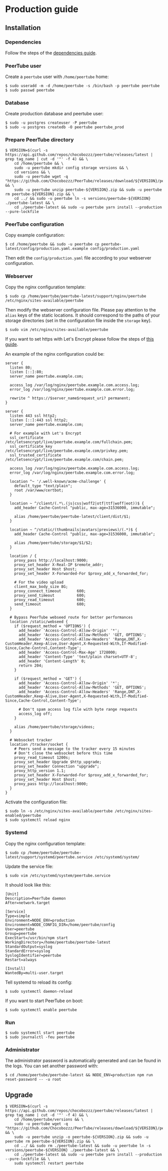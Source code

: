 # Production guide

## Installation

### Dependencies

Follow the steps of the [dependencies guide](dependencies.md).

### PeerTube user

Create a `peertube` user with `/home/peertube` home:

```
$ sudo useradd -m -d /home/peertube -s /bin/bash -p peertube peertube
$ sudo passwd peertube
```

### Database

Create production database and peertube user:

```
$ sudo -u postgres createuser -P peertube
$ sudo -u postgres createdb -O peertube peertube_prod
```

### Prepare PeerTube directory

```
$ VERSION=$(curl -s https://api.github.com/repos/chocobozzz/peertube/releases/latest | grep tag_name | cut -d '"' -f 4) && \
    cd /home/peertube && \
    sudo -u peertube mkdir config storage versions && \
    cd versions && \
    sudo -u peertube wget -q "https://github.com/Chocobozzz/PeerTube/releases/download/${VERSION}/peertube-${VERSION}.zip" && \
    sudo -u peertube unzip peertube-${VERSION}.zip && sudo -u peertube rm peertube-${VERSION}.zip && \
    cd ../ && sudo -u peertube ln -s versions/peertube-${VERSION} ./peertube-latest && \
    cd ./peertube-latest && sudo -u peertube yarn install --production --pure-lockfile
```

### PeerTube configuration

Copy example configuration:

```
$ cd /home/peertube && sudo -u peertube cp peertube-latest/config/production.yaml.example config/production.yaml
```

Then edit the `config/production.yaml` file according to your webserver
configuration.

### Webserver

Copy the nginx configuration template:

```
$ sudo cp /home/peertube/peertube-latest/support/nginx/peertube /etc/nginx/sites-available/peertube
```

Then modify the webserver configuration file. Please pay attention to the `alias` keys of the static locations.
It should correspond to the paths of your storage directories (set in the configuration file inside the `storage` key).

```
$ sudo vim /etc/nginx/sites-available/peertube
```

If you want to set https with Let's Encrypt please follow the steps of [this guide](https://www.digitalocean.com/community/tutorials/how-to-secure-nginx-with-let-s-encrypt-on-ubuntu-16-04).

An example of the nginx configuration could be:

```
server {
  listen 80;
  listen [::]:80;
  server_name peertube.example.com;

  access_log /var/log/nginx/peertube.example.com.access.log;
  error_log /var/log/nginx/peertube.example.com.error.log;

  rewrite ^ https://$server_name$request_uri? permanent;
}

server {
  listen 443 ssl http2;
  listen [::]:443 ssl http2;
  server_name peertube.example.com;

  # For example with Let's Encrypt
  ssl_certificate      /etc/letsencrypt/live/peertube.example.com/fullchain.pem;
  ssl_certificate_key  /etc/letsencrypt/live/peertube.example.com/privkey.pem;
  ssl_trusted_certificate /etc/letsencrypt/live/peertube.example.com/chain.pem;

  access_log /var/log/nginx/peertube.example.com.access.log;
  error_log /var/log/nginx/peertube.example.com.error.log;

  location ^~ '/.well-known/acme-challenge' {
    default_type "text/plain";
    root /var/www/certbot;
  }

  location ~ ^/client/(.*\.(js|css|woff2|otf|ttf|woff|eot))$ {
    add_header Cache-Control "public, max-age=31536000, immutable";

    alias /home/peertube/peertube-latest/client/dist/$1;
  }

  location ~ ^/static/(thumbnails|avatars|previews)/(.*)$ {
    add_header Cache-Control "public, max-age=31536000, immutable";

    alias /home/peertube/storage/$1/$2;
  }

  location / {
    proxy_pass http://localhost:9000;
    proxy_set_header X-Real-IP $remote_addr;
    proxy_set_header Host $host;
    proxy_set_header X-Forwarded-For $proxy_add_x_forwarded_for;

    # For the video upload
    client_max_body_size 8G;
    proxy_connect_timeout       600;
    proxy_send_timeout          600;
    proxy_read_timeout          600;
    send_timeout                600;
  }

  # Bypass PeerTube webseed route for better performances
  location /static/webseed {
    if ($request_method = 'OPTIONS') {
      add_header 'Access-Control-Allow-Origin' '*';
      add_header 'Access-Control-Allow-Methods' 'GET, OPTIONS';
      add_header 'Access-Control-Allow-Headers' 'Range,DNT,X-CustomHeader,Keep-Alive,User-Agent,X-Requested-With,If-Modified-Since,Cache-Control,Content-Type';
      add_header 'Access-Control-Max-Age' 1728000;
      add_header 'Content-Type' 'text/plain charset=UTF-8';
      add_header 'Content-Length' 0;
      return 204;
    }

    if ($request_method = 'GET') {
      add_header 'Access-Control-Allow-Origin' '*';
      add_header 'Access-Control-Allow-Methods' 'GET, OPTIONS';
      add_header 'Access-Control-Allow-Headers' 'Range,DNT,X-CustomHeader,Keep-Alive,User-Agent,X-Requested-With,If-Modified-Since,Cache-Control,Content-Type';

      # Don't spam access log file with byte range requests
      access_log off;
    }

    alias /home/peertube/storage/videos;
  }

  # Websocket tracker
  location /tracker/socket {
    # Peers send a message to the tracker every 15 minutes
    # Don't close the websocket before this time
    proxy_read_timeout 1200s;
    proxy_set_header Upgrade $http_upgrade;
    proxy_set_header Connection "upgrade";
    proxy_http_version 1.1;
    proxy_set_header X-Forwarded-For $proxy_add_x_forwarded_for;
    proxy_set_header Host $host;
    proxy_pass http://localhost:9000;
  }
}
```


Activate the configuration file:

```
$ sudo ln -s /etc/nginx/sites-available/peertube /etc/nginx/sites-enabled/peertube
$ sudo systemctl reload nginx
```

### Systemd

Copy the nginx configuration template:

```
$ sudo cp /home/peertube/peertube-latest/support/systemd/peertube.service /etc/systemd/system/
```

Update the service file:

```
$ sudo vim /etc/systemd/system/peertube.service
```

It should look like this:

```
[Unit]
Description=PeerTube daemon
After=network.target

[Service]
Type=simple
Environment=NODE_ENV=production
Environment=NODE_CONFIG_DIR=/home/peertube/config
User=peertube
Group=peertube
ExecStart=/usr/bin/npm start
WorkingDirectory=/home/peertube/peertube-latest
StandardOutput=syslog
StandardError=syslog
SyslogIdentifier=peertube
Restart=always

[Install]
WantedBy=multi-user.target
```


Tell systemd to reload its config:

```
$ sudo systemctl daemon-reload
```

If you want to start PeerTube on boot:

```
$ sudo systemctl enable peertube
```

### Run

```
$ sudo systemctl start peertube
$ sudo journalctl -feu peertube
```

### Administrator

The administrator password is automatically generated and can be found in the
logs. You can set another password with:

```
$ cd /home/peertube/peertube-latest && NODE_ENV=production npm run reset-password -- -u root
```

## Upgrade

```
$ VERSION=$(curl -s https://api.github.com/repos/chocobozzz/peertube/releases/latest | grep tag_name | cut -d '"' -f 4) && \
    cd /home/peertube/versions && \
    sudo -u peertube wget -q "https://github.com/Chocobozzz/PeerTube/releases/download/${VERSION}/peertube-${VERSION}.zip" && \
    sudo -u peertube unzip -o peertube-${VERSION}.zip && sudo -u peertube rm peertube-${VERSION}.zip && \
    cd ../ && sudo rm ./peertube-latest && sudo -u peertube ln -s versions/peertube-${VERSION} ./peertube-latest && \
    cd ./peertube-latest && sudo -u peertube yarn install --production --pure-lockfile && \
    sudo systemctl restart peertube
```
